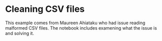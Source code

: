 # Cleaning CSV files

This example comes from Maureen Ahiataku who had issue reading malformed CSV
files. The notebook includes examening what the issue is and solving it.
